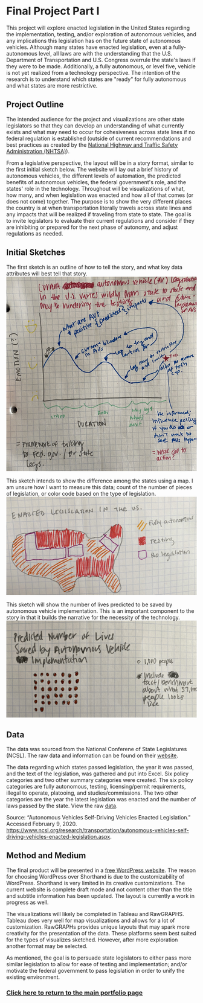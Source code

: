 # **Final Project Part I**
This project will explore enacted legislation in the United States regarding the implementation, testing, and/or exploration of autonomous vehicles, and any implications this legislation has on the future state of autonomous vehicles. Although many states have enacted legislation, even at a fully-autonomous level, all laws are with the understanding that the U.S. Department of Transportation and U.S. Congress overrule the state's laws if they were to be made. Additionally, a fully autonomous, or level five, vehicle is not yet realized from a technology perspective. The intention of the research is to understand which states are "ready" for fully autonomous and what states are more restrictive.


## **Project Outline** 
The intended audience for the project and visualizations are other state legislators so that they can develop an understanding of what currently exists and what may need to occur for cohesiveness across state lines if no federal regulation is established (outside of current recommendations and best practices as created by the [National Highway and Traffic Safety Administration (NHTSA)](https://www.transportation.gov/av/3)).

From a legislative perspective, the layout will be in a story format, similar to the first initial sketch below. The website will lay out a brief history of autonomous vehicles, the different levels of automation, the predicted benefits of autonomous vehicles, the federal government's role, and the states' role in the technology. Throughout will be visualizations of what, how many, and when legislation was enacted and how all of that comes (or does not come) together. The purpose is to show the very different places the country is at when transportation literally travels across state lines and any impacts that will be realized if traveling from state to state. The goal is to invite legislators to evaluate their current regulations and consider if they are inhibiting or prepared for the next phase of autonomy, and adjust regulations as needed.


## **Initial Sketches** 
The first sketch is an outline of how to tell the story, and what key data attributes will best tell that story.
![Storyline](/IMG_0224.jpg)

This sketch intends to show the difference among the states using a map. I am unsure how I want to measure this data; count of the number of pieces of legislation, or color code based on the type of legislation.
![Storyline](/IMG_0226.jpg)

This sketch will show the number of lives predicted to be saved by autonomous vehicle implementation. This is an important component to the story in that it builds the narrative for the necessity of the technology.
![Storyline](/IMG_0227.jpg)


## **Data** 
The data was sourced from the National Conferene of State Legislatures (NCSL). The raw data and information can be found on their [website](https://www.ncsl.org/research/transportation/autonomous-vehicles-self-driving-vehicles-enacted-legislation.aspx).

The data regarding which states passed legislation, the year it was passed, and the text of the legislation, was gathered and put into Excel. Six policy categories and two other summary categories were created. The six policy categories are fully autonomous, testing, licensing/permit requirements, illegal to operate, platooing, and studies/commissions. The two other categories are the year the latest legislation was enacted and the number of laws passed by the state. View the raw [data](/Autonomous_Vehicle_Legislation.xlsx).

Source: “Autonomous Vehicles Self-Driving Vehicles Enacted Legislation.” Accessed February 9, 2020. https://www.ncsl.org/research/transportation/autonomous-vehicles-self-driving-vehicles-enacted-legislation.aspx.


## **Method and Medium**
The final product will be presented in a [free WordPress website](https://tburandt94870.wordpress.com/). The reason for choosing WordPress over Shorthand is due to the customizability of WordPress. Shorthand is very limited in its creative customizations. The current website is complete draft mode and not content other than the title and subtitle information has been updated. The layout is currently a work in progress as well. 

The visualizations will likely be completed in Tableau and RawGRAPHS. Tableau does very well for map visualizations and allows for a lot of customization. RawGRAPHs provides unique layouts that may spark more creativity for the presentation of the data. These platforms seem best suited for the types of visualizes sketched. However, after more exploration another format may be selected.

As mentioned, the goal is to persuade state legislators to either pass more similar legislation to allow for ease of testing and implementation; and/or motivate the federal government to pass legislation in order to unify the existing environment.



### [Click here to return to the main portfolio page](https://tburandt01.github.io/Burandt_Portfolio/)
